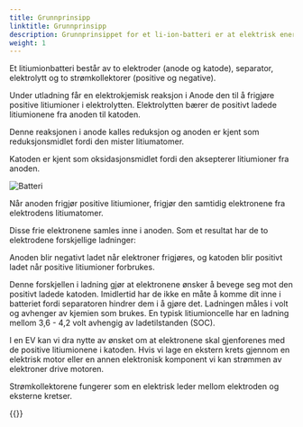 ```yaml
---
title: Grunnprinsipp
linktitle: Grunnprinsipp
description: Grunnprinsippet for et li-ion-batteri er at elektrisk energi skapes ved en elektrokjemisk reaksjon mellom to metaller med ulik affinitet.
weight: 1
---
```

<!-- markdownlint-disable MD033 -->
Et litiumionbatteri består av to elektroder (anode og katode), separator, elektrolytt og to strømkollektorer (positive og negative).

Under utladning får en elektrokjemisk reaksjon i Anode den til å frigjøre positive litiumioner i elektrolytten.
Elektrolytten bærer de positivt ladede litiumionene fra anoden til katoden.

Denne reaksjonen i anode kalles reduksjon og anoden er kjent som reduksjonsmidlet fordi den mister litiumatomer.

Katoden er kjent som oksidasjonsmidlet fordi den aksepterer litiumioner fra anoden.

![Batteri](batteryconcept.drawio.svg "Batterikonsept")

Når anoden frigjør positive litiumioner, frigjør den samtidig elektronene fra elektrodens litiumatomer.

Disse frie elektronene samles inne i anoden. Som et resultat har de to elektrodene forskjellige ladninger:

Anoden blir negativt ladet når elektroner frigjøres, og katoden blir positivt ladet når positive litiumioner forbrukes.

Denne forskjellen i ladning gjør at elektronene ønsker å bevege seg mot den positivt ladede katoden. Imidlertid har de ikke en måte å komme dit inne i batteriet fordi separatoren hindrer dem i å gjøre det. Ladningen måles i volt og avhenger av kjemien som brukes. En typisk litiumioncelle har en ladning mellom 3,6 - 4,2 volt avhengig av ladetilstanden (SOC).

I en EV kan vi dra nytte av ønsket om at elektronene skal gjenforenes med de positive litiumionene i katoden. Hvis vi
lage en ekstern krets gjennom en elektrisk motor eller en annen elektronisk komponent vi kan strømmen av elektroner drive motoren.

Strømkollektorene fungerer som en elektrisk leder mellom elektroden og eksterne kretser.

{{<children description="true" />}}
